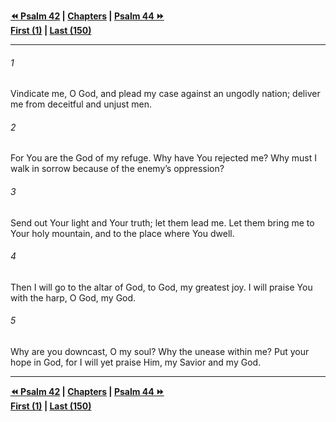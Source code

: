   
**[⏪ Psalm 42](./Psalm%2042.md) | [Chapters](./_index.md) | [Psalm 44 ⏩](./Psalm%2044.md)**  
**[First (1)](./Psalm%201.md) | [Last (150)](./Psalm%20150.md)**  
  
---  
  
###### 1  
Vindicate me, O God, and plead my case against an ungodly nation; deliver me from deceitful and unjust men.  
  
###### 2  
For You are the God of my refuge. Why have You rejected me? Why must I walk in sorrow because of the enemy’s oppression?  
  
###### 3  
Send out Your light and Your truth; let them lead me. Let them bring me to Your holy mountain, and to the place where You dwell.  
  
###### 4  
Then I will go to the altar of God, to God, my greatest joy. I will praise You with the harp, O God, my God.  
  
###### 5  
Why are you downcast, O my soul? Why the unease within me? Put your hope in God, for I will yet praise Him, my Savior and my God.  
  
  
---  
  
**[⏪ Psalm 42](./Psalm%2042.md) | [Chapters](./_index.md) | [Psalm 44 ⏩](./Psalm%2044.md)**  
**[First (1)](./Psalm%201.md) | [Last (150)](./Psalm%20150.md)**  
  
